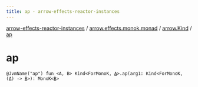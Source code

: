 ```yaml
---
title: ap - arrow-effects-reactor-instances
---
```


[arrow-effects-reactor-instances](../../index.html) / [arrow.effects.monok.monad](../index.html) / [arrow.Kind](index.html) / [ap](./ap.html)

# ap

`@JvmName("ap") fun <A, B> Kind<ForMonoK, `[`A`](ap.html#A)`>.ap(arg1: Kind<ForMonoK, (`[`A`](ap.html#A)`) -> `[`B`](ap.html#B)`>): MonoK<`[`B`](ap.html#B)`>`